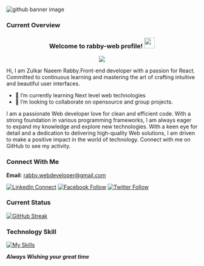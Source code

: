 ![github banner image](https://i.ibb.co.com/sKdT5fv/Blue-and-White-Abstract-Technology-Linked-In-Banner-1.png)

### Current Overview

<h3 align="center">
Welcome to rabby-web profile!
  <img src="https://media.giphy.com/media/hvRJCLFzcasrR4ia7z/giphy.gif" width="28">
</h3>

<p align="center">
  <img src="https://readme-typing-svg.herokuapp.com?center=true&width=380&lines=Front-End+Web+Developer;MERN+Stack+Developer;1%2B+years+of+coding+experience;Always+learning+new+things">
</p>
Hi, I am Zulkar Naeem Rabby.Front-end developer with a passion for React. Committed to continuous learning and mastering the art of crafting intuitive and beautiful user interfaces.

- 🌱 I’m currently learning Next level web technologies
- 👯 I’m looking to collaborate on opensource and group projects.

I am a passionate Web developer love for clean and efficient code. With a strong foundation in various programming frameworks, I am always eager to expand my knowledge and explore new technologies. With a keen eye for detail and a dedication to delivering high-quality Web solutions, I am driven to make a positive impact in the world of technology. Connect with me on GitHub to see my activity.

### Connect With Me

**Email**: [rabby.webdeveloper@gmail.com](mailto:rabby.webdeveloper@gmail.com)

[![LinkedIn Connect](https://img.shields.io/badge/%20-Connect-black?color=14171A&labelColor=212121&logo=linkedin&logoColor=ffffff)](https://www.linkedin.com/in/rabby-web/)
[![Facebook Follow](https://img.shields.io/badge/%20-Follow-black?color=14171A&labelColor=1976d2&logo=facebook&logoColor=ffffff)](https://www.facebook.com/ridoy.babu.3538)
[![Twitter Follow](https://img.shields.io/badge/%20-Follow-black?color=14171A&labelColor=1976d2&logo=twitter&logoColor=ffffff)](https://twitter.com/zulka7060)

### Current Status

[![GitHub Streak](https://streak-stats.demolab.com?user=rabby-web&theme=whatsapp-dark2)](https://git.io/streak-stats)

### Technology Skill

[![My Skills](https://skillicons.dev/icons?i=react,tailwind,materialui,bootstrap,html,css,js,next,nodejs,express,mongodb,&perline=)](https://skillicons.dev)

**_Always Wishing your great time_**
